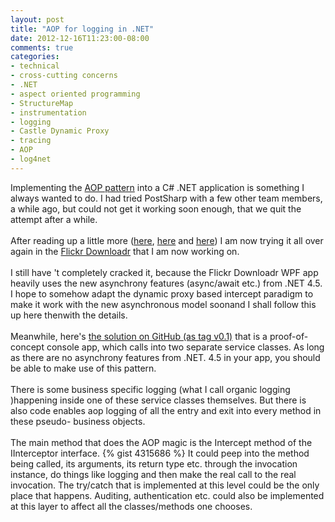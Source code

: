 ```yaml
---
layout: post
title: "AOP for logging in .NET"
date: 2012-12-16T11:23:00-08:00
comments: true
categories:
- technical
- cross-cutting concerns
- .NET
- aspect oriented programming
- StructureMap
- instrumentation
- logging
- Castle Dynamic Proxy
- tracing
- AOP
- log4net
---
```


<div class='post'>
Implementing the <a href="http://en.wikipedia.org/wiki/Aspect-oriented_programming">AOP pattern</a> into a C# .NET application is something I always wanted to do. I had tried PostSharp with a few other team members, a while ago, but could not get it working soon enough, that we quit the attempt after a while. <br/><br/>After reading up a little more (<a href="http://docs.castleproject.org/Default.aspx?Page=Introduction-to-AOP-With-Castle&amp;NS=Windsor&amp;AspxAutoDetectCookieSupport=1">here</a>, <a href="http://weblogs.asp.net/thangchung/archive/2011/01/25/aop-with-structuremap-container.aspx">here</a> and <a href="http://ayende.com/blog/3474/logging-the-aop-way">here</a>) I am now trying it all over again in the <a href="http://flickrdownloadr.com/" target="_blank">Flickr Downloadr</a> that I am now working on. <br/><br/>I still have 't completely cracked it, because the Flickr Downloadr WPF app heavily uses the new asynchrony features (async/await etc.) from .NET 4.5. I hope to somehow adapt the dynamic proxy based intercept paradigm to make it work with the new asynchronous model soonand I shall follow this up here thenwith the details. <br/><br/>Meanwhile, here's <a href="https://github.com/floydpink/LoggerPoc/tags">the solution on GitHub (as tag v0.1)</a> that is a proof-of-concept console app, which calls into two separate service classes. As long as there are no asynchrony features from .NET. 4.5 in your app, you should be able to make use of this pattern. <br/><br/>There is some business specific logging (what I call organic logging )happening inside one of these service classes themselves. But there is also code enables aop logging of all the entry and exit into every method in these pseudo- business objects.<br/><br/>The main method that does the AOP magic is the Intercept method of the IInterceptor interface.
{% gist 4315686 %}
It could peep into the method being called, its arguments, its return type etc. through the invocation instance, do things like logging and then make the real call to the real invocation. The try/catch that is implemented at this level could be the only place that happens. Auditing, authentication etc. could also be implemented at this layer to affect all the classes/methods one chooses. </div>